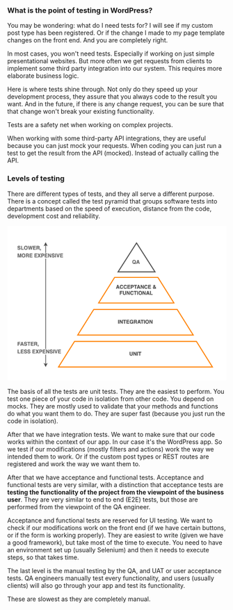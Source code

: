 ### What is the point of testing in WordPress?

You may be wondering: what do I need tests for? I will see if my custom post type has been registered. Or if the change I made to my page template changes on the front end. And you are completely right.

In most cases, you won't need tests. Especially if working on just simple presentational websites. But more often we get requests from clients to implement some third party integration into our system. This requires more elaborate business logic.

Here is where tests shine through. Not only do they speed up your development process, they assure that you always code to the result you want. And in the future, if there is any change request, you can be sure that that change won't break your existing functionality.

Tests are a safety net when working on complex projects.

When working with some third-party API integrations, they are useful because you can just mock your requests. When coding you can just run a test to get the result from the API (mocked). Instead of actually calling the API.

### Levels of testing

There are different types of tests, and they all serve a different purpose. There is a concept called the test pyramid that groups software tests into departments based on the speed of execution, distance from the code, development cost and reliability.

![Test pyramid](/img/test-pyramid-wp.png)

The basis of all the tests are unit tests. They are the easiest to perform. You test one piece of your code in isolation from other code. You depend on mocks. They are mostly used to validate that your methods and functions do what you want them to do. They are super fast (because you just run the code in isolation).

After that we have integration tests. We want to make sure that our code works within the context of our app. In our case it's the WordPress app. So we test if our modifications (mostly filters and actions) work the way we intended them to work. Or if the custom post types or REST routes are registered and work the way we want them to.

After that we have acceptance and functional tests. Acceptance and functional tests are very similar, with a distinction that acceptance tests are __testing the functionality of the project from the viewpoint of the business user__.
They are very similar to end to end (E2E) tests, but those are performed from the viewpoint of the QA engineer.

Acceptance and functional tests are reserved for UI testing. We want to check if our modifications work on the front end (if we have certain buttons, or if the form is working properly). They are easiest to write (given we have a good framework), but take most of the time to execute. You need to have an environment set up (usually Selenium) and then it needs to execute steps, so that takes time.

The last level is the manual testing by the QA, and UAT or user acceptance tests. QA engineers manually test every functionality, and users (usually clients) will also go through your app and test its functionality.

These are slowest as they are completely manual.
